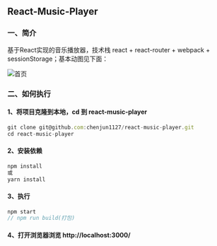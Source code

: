 ## React-Music-Player


### 一、简介
基于React实现的音乐播放器，技术栈 react + react-router + webpack + sessionStorage；基本动图见下面：

![首页](/pic.gif)

### 二、如何执行

####  1、将项目克隆到本地，cd 到 react-music-player
```javascript
git clone git@github.com:chenjun1127/react-music-player.git
cd react-music-player
```
#### 2、安装依赖
```javascript
npm install
或
yarn install
```
#### 3、执行
```javascript
npm start
// npm run build(打包)
```
#### 4、打开浏览器浏览 http://localhost:3000/
